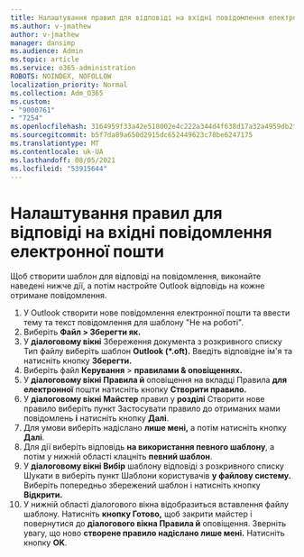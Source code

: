 ```yaml
---
title: Налаштування правил для відповіді на вхідні повідомлення електронної пошти
ms.author: v-jmathew
author: v-jmathew
manager: dansimp
ms.audience: Admin
ms.topic: article
ms.service: o365-administration
ROBOTS: NOINDEX, NOFOLLOW
localization_priority: Normal
ms.collection: Adm_O365
ms.custom:
- "9000761"
- "7254"
ms.openlocfilehash: 3164959f33a42e518002e4c222a344d4f638d17a32a4959db2f903ce5cb14d81
ms.sourcegitcommit: b5f7da89a650d2915dc652449623c78be6247175
ms.translationtype: MT
ms.contentlocale: uk-UA
ms.lasthandoff: 08/05/2021
ms.locfileid: "53915644"
---
```

# <a name="set-up-rules-to-reply-to-incoming-emails"></a>Налаштування правил для відповіді на вхідні повідомлення електронної пошти

Щоб створити шаблон для відповіді на повідомлення, виконайте наведені нижче дії, а потім настройте Outlook відповідь на кожне отримане повідомлення.

1. У Outlook створити нове повідомлення електронної пошти та ввести тему та текст повідомлення для шаблону "Не на роботі".
2. Виберіть **Файл > Зберегти як.**
3. У **діалоговому вікні** Збереження  документа з розкривного списку Тип файлу виберіть шаблон **Outlook (*.oft).** Введіть відповідне ім'я та натисніть кнопку **Зберегти.**
4. Виберіть файл **Керування**  >  **правилами & оповіщеннях.**
5. У **діалоговому вікні Правила й** оповіщення на вкладці Правила **для електронної** пошти натисніть кнопку **Створити правило.**
6. У **діалоговому вікні Майстер** правил у **розділі** Створити нове правило виберіть пункт Застосувати правило до отриманих мами повідомлень **і** натисніть кнопку **Далі**.
7. Для умови виберіть надіслано **лише мені,** а потім натисніть кнопку **Далі**.
8. Для дії виберіть відповідь **на використання певного шаблону**, а потім у нижній області клацніть **певний шаблон**.
9. У **діалоговому вікні Вибір** шаблону  відповіді з розкривного списку Шукати в виберіть пункт Шаблони користувачів **у файлову систему.** Виберіть попередньо збережений шаблон і натисніть кнопку **Відкрити.**
10. У нижній області діалогового вікна відобразиться вставлення файлу шаблону. Натисніть **кнопку Готово,** щоб закрити майстер і повернутися до **діалогового вікна Правила й** оповіщення. Зверніть увагу, що ново **створене правило надіслано лише мені.** Натисніть кнопку **OK**.
